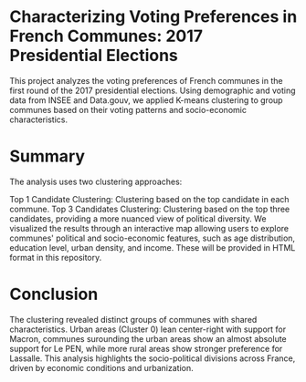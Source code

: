# Characterizing Voting Preferences in French Communes: 2017 Presidential Elections

This project analyzes the voting preferences of French communes in the first round of the 2017 presidential elections. Using demographic and voting data from INSEE and Data.gouv, we applied K-means clustering to group communes based on their voting patterns and socio-economic characteristics.

# Summary

The analysis uses two clustering approaches:

Top 1 Candidate Clustering: Clustering based on the top candidate in each commune.
Top 3 Candidates Clustering: Clustering based on the top three candidates, providing a more nuanced view of political diversity.
We visualized the results through an interactive map allowing users to explore communes' political and socio-economic features, such as age distribution, education level, urban density, and income. These will be provided in HTML format in this repository.

# Conclusion

The clustering revealed distinct groups of communes with shared characteristics. Urban areas (Cluster 0) lean center-right with support for Macron, communes surounding the urban areas show an almost absolute support for Le PEN, while more rural areas show stronger preference for Lassalle. This analysis highlights the socio-political divisions across France, driven by economic conditions and urbanization.

